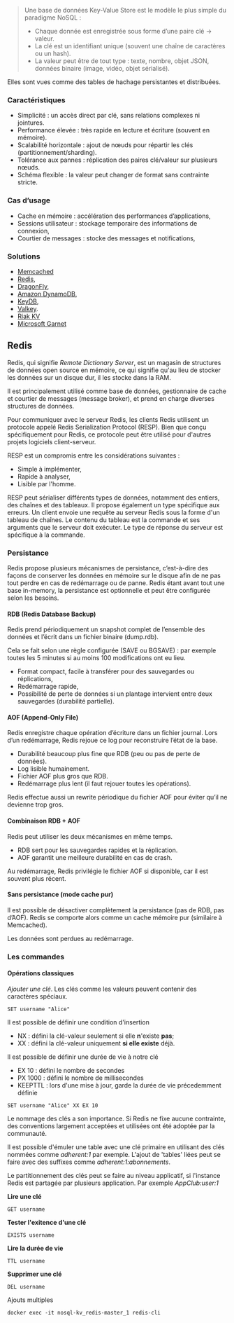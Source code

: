 > Une base de données Key-Value Store est le modèle le plus simple du paradigme NoSQL :
> - Chaque donnée est enregistrée sous forme d’une paire clé → valeur.
> - La clé est un identifiant unique (souvent une chaîne de caractères ou un hash).
> - La valeur peut être de tout type : texte, nombre, objet JSON, données binaire (image, vidéo, objet sérialisé).

Elles sont vues comme des tables de hachage persistantes et distribuées.

### Caractéristiques

- Simplicité : un accès direct par clé, sans relations complexes ni jointures.
- Performance élevée : très rapide en lecture et écriture (souvent en mémoire).
- Scalabilité horizontale : ajout de nœuds pour répartir les clés (partitionnement/sharding).
- Tolérance aux pannes : réplication des paires clé/valeur sur plusieurs nœuds.
- Schéma flexible : la valeur peut changer de format sans contrainte stricte.

### Cas d’usage

- Cache en mémoire : accélération des performances d’applications,
- Sessions utilisateur : stockage temporaire des informations de connexion,
- Courtier de messages : stocke des messages et notifications,

### Solutions

- [Memcached](https://memcached.org/)
- [Redis](https://redis.io/open-source/),
- [DragonFly](https://www.dragonflydb.io/),
- [Amazon DynamoDB](https://aws.amazon.com/fr/dynamodb/),
- [KeyDB](https://docs.keydb.dev/),
- [Valkey](https://valkey.io/).
- [Riak KV](https://riak.com/products/riak-kv/index.html)
- [Microsoft Garnet](https://microsoft.github.io/garnet/)

## Redis

Redis, qui signifie _Remote Dictionary Server_, est un magasin de structures de données open source en mémoire, ce qui signifie qu'au lieu de stocker les données sur un disque dur, il les stocke dans la RAM.

Il est principalement utilisé comme base de données, gestionnaire de cache et courtier de messages (message broker), et prend en charge diverses structures de données.

Pour communiquer avec le serveur Redis, les clients Redis utilisent un protocole appelé Redis Serialization Protocol (RESP). Bien que conçu spécifiquement pour Redis, ce protocole peut être utilisé pour d'autres projets logiciels client-serveur.

RESP est un compromis entre les considérations suivantes :
- Simple à implémenter,
- Rapide à analyser,
- Lisible par l'homme.

RESP peut sérialiser différents types de données, notamment des entiers, des chaînes et des tableaux. Il propose également un type spécifique aux erreurs. Un client envoie une requête au serveur Redis sous la forme d'un tableau de chaînes. Le contenu du tableau est la commande et ses arguments que le serveur doit exécuter. Le type de réponse du serveur est spécifique à la commande.

### Persistance

Redis propose plusieurs mécanismes de persistance, c’est-à-dire des façons de conserver les données en mémoire sur le disque afin de ne pas tout perdre en cas de redémarrage ou de panne. Redis étant avant tout une base in-memory, la persistance est optionnelle et peut être configurée selon les besoins.

#### RDB (Redis Database Backup)

Redis prend périodiquement un snapshot complet de l’ensemble des données et l’écrit dans un fichier binaire (dump.rdb).

Cela se fait selon une règle configurée (SAVE ou BGSAVE) : par exemple toutes les 5 minutes si au moins 100 modifications ont eu lieu.

- Format compact, facile à transférer pour des sauvegardes ou réplications,
- Redémarrage rapide,
- Possibilité de perte de données si un plantage intervient entre deux sauvegardes (durabilité partielle).

#### AOF (Append-Only File)

Redis enregistre chaque opération d’écriture dans un fichier journal. Lors d’un redémarrage, Redis rejoue ce log pour reconstruire l’état de la base.

- Durabilité beaucoup plus fine que RDB (peu ou pas de perte de données).
- Log lisible humainement.
- Fichier AOF plus gros que RDB.
- Redémarrage plus lent (il faut rejouer toutes les opérations).

Redis effectue aussi un rewrite périodique du fichier AOF pour éviter qu’il ne devienne trop gros.

#### Combinaison RDB + AOF

Redis peut utiliser les deux mécanismes en même temps.

-  RDB sert pour les sauvegardes rapides et la réplication.
-  AOF garantit une meilleure durabilité en cas de crash.

Au redémarrage, Redis privilégie le fichier AOF si disponible, car il est souvent plus récent.

#### Sans persistance (mode cache pur)

Il est possible de désactiver complètement la persistance (pas de RDB, pas d’AOF). Redis se comporte alors comme un cache mémoire pur (similaire à Memcached).

Les données sont perdues au redémarrage.

### Les commandes

#### Opérations classiques

*Ajouter une clé*. Les clés comme les valeurs peuvent contenir des caractères spéciaux.

```
SET username "Alice"
```

Il est possible de définir une condition d'insertion
- NX : défini la clé-valeur seulement si elle **n**'existe **pas**;
- XX : défini la clé-valeur uniquement **si elle existe** déjà.

Il est possible de définir une durée de vie à notre clé
- EX 10 : défini le nombre de secondes
- PX 1000 : défini le nombre de millisecondes
- KEEPTTL : lors d'une mise à jour, garde la durée de vie précedemment définie

```
SET username "Alice" XX EX 10
```

Le nommage des clés a son importance. Si Redis ne fixe aucune contrainte, des conventions largement acceptées et utilisées ont été adoptée par la communauté.

Il est possible d'émuler une table avec une clé primaire en utilisant des clés nommées comme _adherent:1_ par exemple. L'ajout de 'tables' liées peut se faire avec des suffixes comme _adherent:1:abonnements_.

Le partitionnement des clés peut se faire au niveau applicatif, si l'instance Redis est partagée par plusieurs application. Par exemple _AppClub:user:1_

**Lire une clé**

```
GET username
```

**Tester l'exitence d'une clé**

```
EXISTS username
```

**Lire la durée de vie**

```
TTL username
```

**Supprimer une clé**

```
DEL username
```

Ajouts multiples


```shell
docker exec -it nosql-kv_redis-master_1 redis-cli
```
